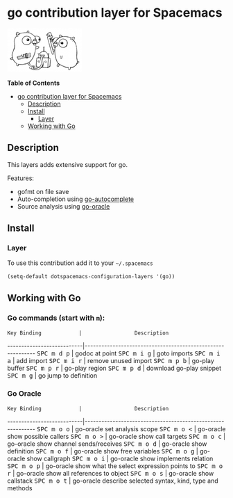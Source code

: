 # go contribution layer for Spacemacs

![go](img/go.png)

<!-- markdown-toc start - Don't edit this section. Run M-x markdown-toc/generate-toc again -->
**Table of Contents**

- [go contribution layer for Spacemacs](#go-contribution-layer-for-spacemacs)
    - [Description](#description)
    - [Install](#install)
        - [Layer](#layer)
    - [Working with Go](#working-with-go)

<!-- markdown-toc end -->

## Description

This layers adds extensive support for go.

Features:
- gofmt on file save
- Auto-completion using [go-autocomplete](https://github.com/nsf/gocode/tree/master/emacs)
- Source analysis using [go-oracle](http://golang.org/s/oracle-user-manual)

## Install

### Layer

To use this contribution add it to your `~/.spacemacs`

```elisp
(setq-default dotspacemacs-configuration-layers '(go))
```

## Working with Go

### Go commands (start with `m`):

    Key Binding            |                 Description
---------------------------|------------------------------------------------------------
<kbd>SPC m d p</kbd>       | godoc at point
<kbd>SPC m i g</kbd>       | goto imports
<kbd>SPC m i a</kbd>       | add import
<kbd>SPC m i r</kbd>       | remove unused import
<kbd>SPC m p b</kbd>       | go-play buffer
<kbd>SPC m p r</kbd>       | go-play region
<kbd>SPC m p d</kbd>       | download go-play snippet
<kbd>SPC m g</kbd>         | go jump to definition


### Go Oracle

    Key Binding            |                 Description
---------------------------|------------------------------------------------------------
<kbd>SPC m o o</kbd>       | go-oracle set analysis scope
<kbd>SPC m o <</kbd>       | go-oracle show possible callers
<kbd>SPC m o ></kbd>       | go-oracle show call targets
<kbd>SPC m o c</kbd>       | go-oracle show channel sends/receives
<kbd>SPC m o d</kbd>       | go-oracle show definition
<kbd>SPC m o f</kbd>       | go-oracle show free variables
<kbd>SPC m o g</kbd>       | go-oracle show callgraph
<kbd>SPC m o i</kbd>       | go-oracle show implements relation
<kbd>SPC m o p</kbd>       | go-oracle show what the select expression points to
<kbd>SPC m o r</kbd>       | go-oracle show all references to object
<kbd>SPC m o s</kbd>       | go-oracle show callstack
<kbd>SPC m o t</kbd>       | go-oracle describe selected syntax, kind, type and methods
